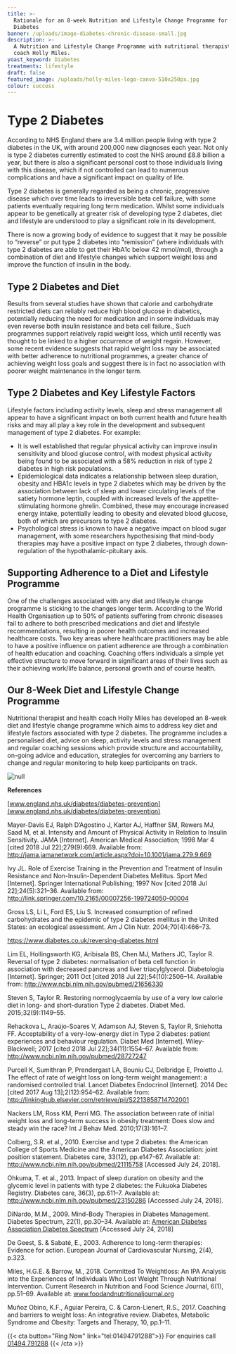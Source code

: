```yaml
---
title: >-
  Rationale for an 8-week Nutrition and Lifestyle Change Programme for Type 2
  Diabetes
banner: /uploads/image-diabetes-chronic-disease-small.jpg
description: >-
  A Nutrition and Lifestyle Change Programme with nutritional therapist and life
  coach Holly Miles.
yoast_keyword: Diabetes
treatments: lifestyle
draft: false
featured_image: /uploads/holly-miles-logo-canva-510x250px.jpg
colour: success
---
```

# Type 2 Diabetes

According to NHS England there are 3.4 million people living with type 2 diabetes in the UK, with around 200,000 new diagnoses each year. Not only is type 2 diabetes currently estimated to cost the NHS around £8.8 billion a year, but there is also a significant personal cost to those individuals living with this disease, which if not controlled can lead to numerous complications and have a significant impact on quality of life.

Type 2 diabetes is generally regarded as being a chronic, progressive disease which over time leads to irreversible beta cell failure, with some patients eventually requiring long   term medication. Whilst some individuals appear to be genetically at greater risk of developing type 2 diabetes, diet and lifestyle are understood to play a significant role in its development.    

There is now a growing body of evidence to suggest that it may be possible to “reverse” or put type 2 diabetes into “remission” (where individuals with type 2 diabetes are able to get their HbA1c below 42 mmol/mol), through a combination of diet and lifestyle changes which support weight loss and improve the function of insulin in the body. 

## Type 2 Diabetes and Diet

Results from several studies have shown that calorie and carbohydrate restricted diets can reliably reduce high blood glucose in diabetics, potentially reducing the need for medication and in some individuals may even reverse both insulin resistance and beta cell failure.,  Such programmes support relatively rapid weight loss, which until recently was thought to be linked to a higher occurrence of weight regain. However, some recent evidence suggests that rapid weight loss may be associated with better adherence to nutritional programmes, a greater chance of achieving weight loss goals and suggest there is in fact no association with poorer weight maintenance in the longer term.   

## Type 2 Diabetes and Key Lifestyle Factors

Lifestyle factors including activity levels, sleep and stress management all appear to have a significant impact on both current health and future health risks and may all play a key role in the development and subsequent management of type 2 diabetes. For example:

* It is well established that regular physical activity can improve insulin sensitivity and blood glucose control, with modest physical activity being found to be associated with a 58% reduction in risk of type 2 diabetes in high risk populations.
* Epidemiological data indicates a relationship between sleep duration, obesity and HBA1c levels in type 2 diabetes which may be driven by the association between lack of sleep and lower circulating levels of the satiety hormone leptin, coupled with increased levels of the appetite-stimulating hormone ghrelin. Combined, these may encourage increased energy intake, potentially leading to obesity and elevated blood glucose, both of which are precursors to type 2 diabetes. 
* Psychological stress is known to have a negative impact on blood sugar management, with some researchers hypothesising that mind-body therapies may have a positive impact on type 2 diabetes, through down-regulation of the hypothalamic-pituitary axis.

## Supporting Adherence to a Diet and Lifestyle Programme

One of the challenges associated with any diet and lifestyle change programme is sticking to the changes longer term. According to the World Health Organisation up to 50% of patients suffering from chronic diseases fail to adhere to both prescribed medications and diet and lifestyle recommendations, resulting in poorer health outcomes and increased healthcare costs. Two key areas where healthcare practitioners may be able to have a positive influence on patient adherence are through a combination of health education and coaching.  Coaching offers individuals a simple yet effective structure to move forward in significant areas of their lives such as their achieving work/life balance, personal growth and of course health.

## Our 8-Week Diet and Lifestyle Change Programme

Nutritional therapist and health coach Holly Miles has developed an 8-week diet and lifestyle change programme which aims to address key diet and lifestyle factors associated with type 2 diabetes. The programme includes a personalised diet, advice on sleep, activity levels and stress management and regular coaching sessions which provide structure and accountability, on-going advice and education, strategies for overcoming any barriers to change and regular monitoring to help keep participants on track. 

![null](/uploads/holly-miles-logo-canva-510x250px.jpg)

**References**

[www.england.nhs.uk/diabetes/diabetes-prevention](www.england.nhs.uk/diabetes/diabetes-prevention)

Mayer-Davis EJ, Ralph D’Agostino J, Karter AJ, Haffner SM, Rewers MJ, Saad M, et al. Intensity and Amount of Physical Activity in Relation to Insulin Sensitivity. JAMA \[Internet]. American Medical Association; 1998 Mar 4 \[cited 2018 Jul 22];279(9):669. Available from: <http://jama.jamanetwork.com/article.aspx?doi=10.1001/jama.279.9.669>

Ivy JL. Role of Exercise Training in the Prevention and Treatment of Insulin Resistance and Non-Insulin-Dependent Diabetes Mellitus. Sport Med \[Internet]. Springer International Publishing; 1997 Nov \[cited 2018 Jul 22];24(5):321–36. Available from: <http://link.springer.com/10.2165/00007256-199724050-00004>

Gross LS, Li L, Ford ES, Liu S. Increased consumption of refined carbohydrates and the epidemic of type 2 diabetes mellitus in the United States: an ecological assessment. Am J Clin Nutr. 2004;70(4):466–73.

<https://www.diabetes.co.uk/reversing-diabetes.html>

Lim EL, Hollingsworth KG, Aribisala BS, Chen MJ, Mathers JC, Taylor R. Reversal of type 2 diabetes: normalisation of beta cell function in association with decreased pancreas and liver triacylglycerol. Diabetologia \[Internet]. Springer; 2011 Oct \[cited 2018 Jul 22];54(10):2506–14. Available from: <http://www.ncbi.nlm.nih.gov/pubmed/21656330>

Steven S, Taylor R. Restoring normoglycaemia by use of a very low calorie diet in long- and short-duration Type 2 diabetes. Diabet Med. 2015;32(9):1149–55.

Rehackova L, Araújo-Soares V, Adamson AJ, Steven S, Taylor R, Sniehotta FF. Acceptability of a very-low-energy diet in Type 2 diabetes: patient experiences and behaviour regulation. Diabet Med \[Internet]. Wiley-Blackwell; 2017 \[cited 2018 Jul 22];34(11):1554–67. Available from: <http://www.ncbi.nlm.nih.gov/pubmed/28727247>

Purcell K, Sumithran P, Prendergast LA, Bouniu CJ, Delbridge E, Proietto J. The effect of rate of weight loss on long-term weight management: a randomised controlled trial. Lancet Diabetes Endocrinol \[Internet]. 2014 Dec \[cited 2017 Aug 13];2(12):954–62. Available from: <http://linkinghub.elsevier.com/retrieve/pii/S2213858714702001>

Nackers LM, Ross KM, Perri MG. The association between rate of initial weight loss and long-term success in obesity treatment: Does slow and steady win the race? Int J Behav Med. 2010;17(3):161–7.

Colberg, S.R. et al., 2010. Exercise and type 2 diabetes: the American College of Sports Medicine and the American Diabetes Association: joint position statement. Diabetes care, 33(12), pp.e147-67. Available at: <http://www.ncbi.nlm.nih.gov/pubmed/21115758> \[Accessed July 24, 2018].

Ohkuma, T. et al., 2013. Impact of sleep duration on obesity and the glycemic level in patients with type 2 diabetes: the Fukuoka Diabetes Registry. Diabetes care, 36(3), pp.611–7. Available at: <http://www.ncbi.nlm.nih.gov/pubmed/23150286> \[Accessed July 24, 2018].

DiNardo, M.M., 2009. Mind-Body Therapies in Diabetes Management. Diabetes Spectrum, 22(1), pp.30–34. Available at: [American Diabetes Association Diabetes Spectrum](http://spectrum.diabetesjournals.org/content/22/1/30)  \[Accessed July 24, 2018]

De Geest, S. & Sabaté, E., 2003. Adherence to long-term therapies: Evidence for action. European Journal of Cardiovascular Nursing, 2(4), p.323.

Miles, H.G.E. & Barrow, M., 2018. Committed To Weightloss: An IPA Analysis into the Experiences of Individuals Who Lost Weight Through Nutritional Intervention. Current Research in Nutrition and Food Science Journal, 6(1), pp.51–69. Available at: [www.foodandnutritionaljournal.org ](http://www.foodandnutritionjournal.org/volume6number1/committed-to-weight-loss-an-ipa-analysis-into-the-experiences-of-individuals-who-lost-weight-through-nutritional-intervention/)

Muñoz Obino, K.F., Aguiar Pereira, C. & Caron-Lienert, R.S., 2017. Coaching and barriers to weight loss: An integrative review. Diabetes, Metabolic Syndrome and Obesity: Targets and Therapy, 10, pp.1–11.

{{< cta button="Ring Now" link="tel:01494791288">}}
For enquiries call [01494 791288](tel:01494791288)
{{< /cta >}}
